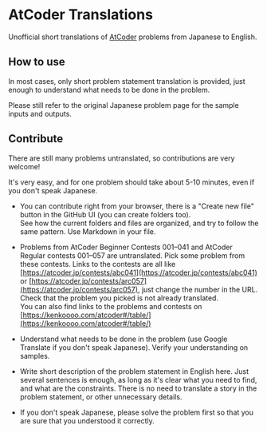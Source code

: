 # AtCoder Translations

Unofficial short translations of [AtCoder](https://atcoder.jp/) problems from Japanese to English.

## How to use

In most cases, only short problem statement translation is provided, just enough to understand what needs to be done in the
problem.

Please still refer to the original Japanese problem page for the sample inputs and outputs.

## Contribute

There are still many problems untranslated, so contributions are very welcome!

It's very easy, and for one problem should take about 5-10 minutes, even if you don't speak Japanese.

* You can contribute right from your browser, there is a "Create new file" button in the GitHub UI (you can create folders too).\
  See how the current folders and files are organized, and try to follow the same pattern. Use Markdown in your file.

* Problems from AtCoder Beginner Contests 001–041 and AtCoder Regular contests 001–057 are untranslated. Pick some problem from these contests. Links to the contests are all like [https://atcoder.jp/contests/abc041](https://atcoder.jp/contests/abc041) or [https://atcoder.jp/contests/arc057](https://atcoder.jp/contests/arc057), just change the number in the URL. Check that the problem you picked is not already translated.\
  You can also find links to the problems and contests on [https://kenkoooo.com/atcoder#/table/](https://kenkoooo.com/atcoder#/table/)

* Understand what needs to be done in the problem (use Google Translate if you don't speak Japanese). Verify your understanding on samples.

* Write short description of the problem statement in English here. Just several sentences is enough, as long as it's clear what you need to find, and what are the constraints. There is no need to translate a story in the problem statement, or other unnecessary details.

* If you don't speak Japanese, please solve the problem first so that you are sure that you understood it correctly.
